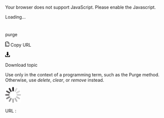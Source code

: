 Your browser does not support JavaScript. Please enable the Javascript.

Loading...

# 

purge

![Copy URL](purge_files/Copy.png)
Copy URL

![Download](purge_files/Download.png)

Download topic

Use only in the context of a programming term, such as the Purge method. Otherwise, use *delete*, *clear*, or *remove* instead. 

![In progress](purge_files/activity-large.gif)

URL :
